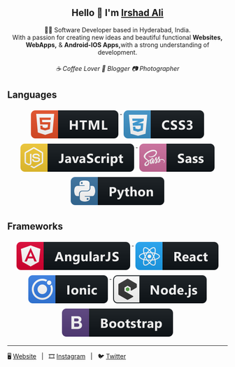 <div align="center">
    <h2>Hello 👋 I'm <a href="https://irshadali.codes">Irshad Ali</a></h1>
</div>

<p align="center">
👨‍💻 Software Developer based in Hyderabad, India. <br>
With a passion for creating new ideas and beautiful functional <b> Websites,</b> <b> WebApps,</b> & <b> Android-IOS Apps,</b>with a strong understanding of development.
</p>
<h6 align="center">
☕️ Coffee Lover 📝 Blogger 📷 Photographer
</h6>


## Languages

<p align="center">
  <a href="#">
    <img src="https://raw.githubusercontent.com/irshad/irshad/master/icons/lang/html.svg" alt="html" style="vertical-align:top; margin:6px 4px">
  </a>
  <a href="#">
    <img src="https://raw.githubusercontent.com/irshad/irshad/master/icons/lang/css3.svg" alt="css" style="vertical-align:top; margin:6px 4px">
  </a>
  <a href="#">
    <img src="https://raw.githubusercontent.com/irshad/irshad/master/icons/lang/js.svg" alt="javascript" style="vertical-align:top; margin:6px 4px">
  </a>
  <a href="#">
    <img src="https://raw.githubusercontent.com/irshad/irshad/master/icons/lang/sass.svg" alt="sass" style="vertical-align:top; margin:6px 4px">
  </a>
  <a href="#">
    <img src="https://raw.githubusercontent.com/irshad/irshad/master/icons/lang/python.svg" alt="python" style="vertical-align:top; margin:6px 4px">
  </a>
</p>

## Frameworks

<p align="center">
  <a href="#">
    <img src="https://raw.githubusercontent.com/irshad/irshad/master/icons/frameworks/angular.svg" alt="angular" style="vertical-align:top; margin:6px 4px">
  </a>
  <a href="#">
    <img src="https://raw.githubusercontent.com/irshad/irshad/master/icons/frameworks/react.svg" alt="react" style="vertical-align:top; margin:6px 4px">
  </a>
  <a href="#">
    <img src="https://raw.githubusercontent.com/irshad/irshad/master/icons/frameworks/ionic.svg" alt="ionic" style="vertical-align:top; margin:6px 4px">
  </a>
  <a href="#">
    <img src="https://raw.githubusercontent.com/irshad/irshad/master/icons/frameworks/nodejs_larger.svg" alt="nodejs" style="vertical-align:top; margin:6px 4px">
  </a>
  <a href="#">
    <img src="https://raw.githubusercontent.com/irshad/irshad/master/icons/frameworks/bootstrap.svg" alt="bootstrap" style="vertical-align:top; margin:6px 4px">
  </a>
</p>

<!-- ### Tools

<p align="center">
  <a href="#">
    <img src="https://raw.githubusercontent.com/irshad/irshad/master/icons/tools/aws.svg" alt="aws" style="vertical-align:top; margin:6px 4px">
  </a>
  <a href="#">
    <img src="https://raw.githubusercontent.com/irshad/irshad/master/icons/tools/gcp.svg" alt="gcp" style="vertical-align:top; margin:6px 4px">
  </a>
  <a href="#">
    <img src="https://raw.githubusercontent.com/irshad/irshad/master/icons/tools/npm.svg" alt="npm" style="vertical-align:top; margin:6px 4px">
  </a>
  <a href="#">
    <img src="https://raw.githubusercontent.com/irshad/irshad/master/icons/tools/dockerhub.svg" alt="docker" style="vertical-align:top; margin:6px 4px">
  </a>
</p> -->

<hr>
🖥️ <a href="https://irshadali.codes">Website</a> &nbsp;&nbsp;|&nbsp;&nbsp; 
🎞️ <a href="https://instagram.com/imirshadali">Instagram</a> &nbsp;&nbsp;|&nbsp;&nbsp; 🐦 <a href="https://twitter.com/imirshadali">Twitter</a>

<!--
**irshad/irshad** is a ✨ _special_ ✨ repository because its `README.md` (this file) appears on your GitHub profile.

Here are some ideas to get you started:

- 🔭 I’m currently working on ...
- 🌱 I’m currently learning ...
- 👯 I’m looking to collaborate on ...
- 🤔 I’m looking for help with ...
- 💬 Ask me about ...
- 📫 How to reach me: ...
- 😄 Pronouns: ...
- ⚡ Fun fact: ...
-->
